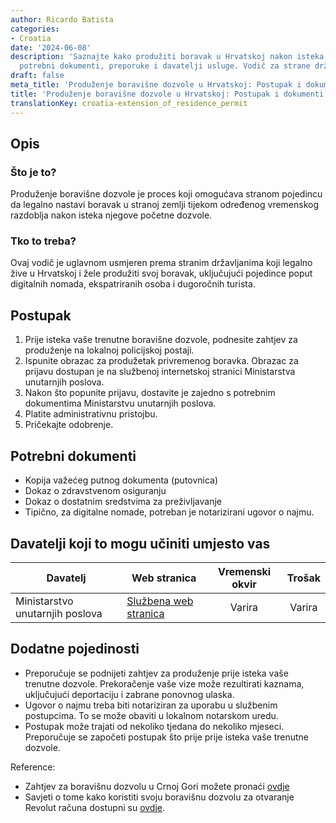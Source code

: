```yaml
---
author: Ricardo Batista
categories:
- Croatia
date: '2024-06-08'
description: 'Saznajte kako produžiti boravak u Hrvatskoj nakon isteka dozvole: postupak,
  potrebni dokumenti, preporuke i davatelji usluge. Vodič za strane državljane.'
draft: false
meta_title: 'Produženje boravišne dozvole u Hrvatskoj: Postupak i dokumenti'
title: 'Produženje boravišne dozvole u Hrvatskoj: Postupak i dokumenti'
translationKey: croatia-extension_of_residence_permit
---
```



## Opis
### Što je to?
Produženje boravišne dozvole je proces koji omogućava stranom pojedincu da legalno nastavi boravak u stranoj zemlji tijekom određenog vremenskog razdoblja nakon isteka njegove početne dozvole.

### Tko to treba?
Ovaj vodič je uglavnom usmjeren prema stranim državljanima koji legalno žive u Hrvatskoj i žele produžiti svoj boravak, uključujući pojedince poput digitalnih nomada, ekspatriranih osoba i dugoročnih turista.

## Postupak

1. Prije isteka vaše trenutne boravišne dozvole, podnesite zahtjev za produženje na lokalnoj policijskoj postaji.
2. Ispunite obrazac za produžetak privremenog boravka. Obrazac za prijavu dostupan je na službenoj internetskoj stranici Ministarstva unutarnjih poslova.
3. Nakon što popunite prijavu, dostavite je zajedno s potrebnim dokumentima Ministarstvu unutarnjih poslova.
4. Platite administrativnu pristojbu.
5. Pričekajte odobrenje.

## Potrebni dokumenti

- Kopija važećeg putnog dokumenta (putovnica)
- Dokaz o zdravstvenom osiguranju
- Dokaz o dostatnim sredstvima za preživljavanje
- Tipično, za digitalne nomade, potreban je notarizirani ugovor o najmu.

## Davatelji koji to mogu učiniti umjesto vas

| Davatelj        |     Web stranica     |     Vremenski okvir    |       Trošak      |
| --------------- | --------------- |  :-------------: | :-------------: |
| Ministarstvo unutarnjih poslova      |  [Službena web stranica](http://www.mup.hr/)       |      Varira      |        Varira       |

## Dodatne pojedinosti
- Preporučuje se podnijeti zahtjev za produženje prije isteka vaše trenutne dozvole. Prekoračenje vaše vize može rezultirati kaznama, uključujući deportaciju i zabrane ponovnog ulaska.
- Ugovor o najmu treba biti notariziran za uporabu u službenim postupcima. To se može obaviti u lokalnom notarskom uredu.
- Postupak može trajati od nekoliko tjedana do nekoliko mjeseci. Preporučuje se započeti postupak što prije prije isteka vaše trenutne dozvole.

Reference:
- Zahtjev za boravišnu dozvolu u Crnoj Gori možete pronaći [ovdje](https://www.reddit.com/r/montenegro/comments/1b2gqp0/crnogorsko_drzavljanstvo_i_dozvole_za_rad/)
- Savjeti o tome kako koristiti svoju boravišnu dozvolu za otvaranje Revolut računa dostupni su [ovdje](https://www.reddit.com/r/Revolut/comments/zsrtcc/revolut_account_with_residence_permit/).